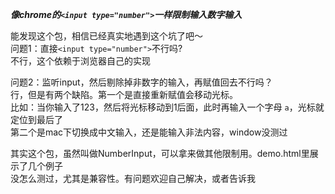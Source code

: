 _**像chrome的`<input type="number">`一样限制输入数字输入**_

能发现这个包，相信已经真实地遇到这个坑了吧～  
问题1：直接`<input type="number">`不行吗?  
不行，这个依赖于浏览器自己的实现

问题2：监听input，然后剔除掉非数字的输入，再赋值回去不行吗？  
行，但是有两个缺陷。第一个是直接重新赋值会移动光标。  
比如：当你输入了123，然后将光标移动到1后面，此时再输入一个字母 `a`，光标就定位到最后了  
第二个是mac下切换成中文输入，还是能输入非法内容，window没测过

其实这个包，虽然叫做NumberInput，可以拿来做其他限制用。demo.html里展示了几个例子  
没怎么测过，尤其是兼容性。有问题欢迎自己解决，或者告诉我
